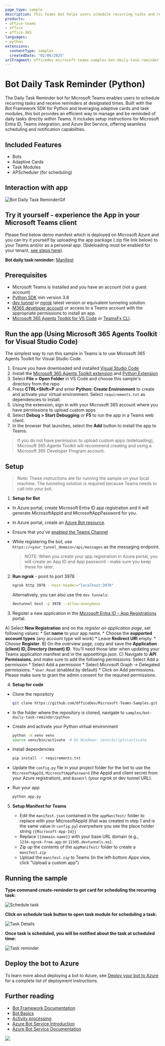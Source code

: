 ```yaml
---
page_type: sample
description: This Teams bot helps users schedule recurring tasks and receive reminders at specified times. It supports adaptive cards and task modules, utilizing APScheduler to manage reminders.
products:
- office-teams
- office
- office-365
languages:
- python
extensions:
  contentType: samples
  createdDate: "02/06/2025"
urlFragment: officedev-microsoft-teams-samples-bot-daily-task-reminder-python
---
```


# Bot Daily Task Reminder (Python)

The Daily Task Reminder bot for Microsoft Teams enables users to schedule recurring tasks and receive reminders at designated times. Built with the Bot Framework SDK for Python and leveraging adaptive cards and task modules, this bot provides an efficient way to manage and be reminded of daily tasks directly within Teams. It includes setup instructions for Microsoft Entra ID, Teams integration, and Azure Bot Service, offering seamless scheduling and notification capabilities.

## Included Features
* Bots
* Adaptive Cards
* Task Modules
* APScheduler (for scheduling)

## Interaction with app

![Bot Daily Task ReminderGif ](Images/BotDailyTaskReminder.gif)

## Try it yourself - experience the App in your Microsoft Teams client

Please find below demo manifest which is deployed on Microsoft Azure and you can try it yourself by uploading the app package (.zip file link below) to your Teams and/or as a personal app. (Sideloading must be enabled for your tenant, [see steps here](https://docs.microsoft.com/microsoftteams/platform/concepts/build-and-test/prepare-your-o365-tenant#enable-custom-teams-apps-and-turn-on-custom-app-uploading)).

**Bot daily task reminder:** [Manifest](/samples/bot-daily-task-reminder/python/appManifest/Bot-Daily-Task-Reminder.zip)

## Prerequisites

- Microsoft Teams is installed and you have an account (not a guest account)
- [Python SDK](https://www.python.org/downloads/) min version 3.8
- [dev tunnel](https://learn.microsoft.com/en-us/azure/developer/dev-tunnels/get-started?tabs=windows) or [ngrok](https://ngrok.com/download) latest version or equivalent tunneling solution
- [M365 developer account](https://docs.microsoft.com/microsoftteams/platform/concepts/build-and-test/prepare-your-o365-tenant) or access to a Teams account with the appropriate permissions to install an app.
- [Microsoft 365 Agents Toolkit for VS Code](https://marketplace.visualstudio.com/items?itemName=TeamsDevApp.ms-teams-vscode-extension) or [TeamsFx CLI](https://learn.microsoft.com/microsoftteams/platform/toolkit/teamsfx-cli?pivots=version-one).

## Run the app (Using Microsoft 365 Agents Toolkit for Visual Studio Code)

The simplest way to run this sample in Teams is to use Microsoft 365 Agents Toolkit for Visual Studio Code.

1. Ensure you have downloaded and installed [Visual Studio Code](https://code.visualstudio.com/docs/setup/setup-overview)
2. Install the [Microsoft 365 Agents Toolkit extension](https://marketplace.visualstudio.com/items?itemName=TeamsDevApp.ms-teams-vscode-extension) and [Python Extension](https://marketplace.visualstudio.com/items?itemName=ms-python.python)
3. Select **File > Open Folder** in VS Code and choose this sample's directory from the repo
4. Press **CTRL+Shift+P** and enter **Python: Create Environment** to create and activate your virtual environment. Select `requirements.txt` as dependencies to install.
5. Using the extension, sign in with your Microsoft 365 account where you have permissions to upload custom apps
6. Select **Debug > Start Debugging** or **F5** to run the app in a Teams web client.
7. In the browser that launches, select the **Add** button to install the app to Teams.

> If you do not have permission to upload custom apps (sideloading), Microsoft 365 Agents Toolkit will recommend creating and using a Microsoft 365 Developer Program account.

## Setup

> Note: These instructions are for running the sample on your local machine. The tunneling solution is required because Teams needs to call into your bot.

1) **Setup for Bot**
- In Azure portal, create Microsoft Entra ID app registration and it will generate MicrosoftAppId and MicrosoftAppPassword for you.
- In Azure portal, create an [Azure Bot resource](https://docs.microsoft.com/azure/bot-service/bot-builder-authentication?view=azure-bot-service-4.0&tabs=python).
- Ensure that you've [enabled the Teams Channel](https://docs.microsoft.com/azure/bot-service/channel-connect-teams?view=azure-bot-service-4.0)
- While registering the bot, use `https://<your_tunnel_domain>/api/messages` as the messaging endpoint.

    > NOTE: When you create your app registration in Azure portal, you will create an App ID and App password - make sure you keep these for later.

2) **Run ngrok** - point to port 3978

   ```bash
   ngrok http 3978 --host-header="localhost:3978"
   ```

   Alternatively, you can also use the `dev tunnels`:

   ```bash
   devtunnel host -p 3978 --allow-anonymous
   ```

3) Register a new application in the [Microsoft Entra ID – App Registrations](https://go.microsoft.com/fwlink/?linkid=2083908) portal.
  
  A) Select **New Registration** and on the *register an application page*, set following values:
      * Set **name** to your app name.
      * Choose the **supported account types** (any account type will work)
      * Leave **Redirect URI** empty.
      * Choose **Register**.
  B) On the overview page, copy and save the **Application (client) ID, Directory (tenant) ID**. You'll need those later when updating your Teams application manifest and in the appsettings.json.
  C) Navigate to **API Permissions**, and make sure to add the following permissions:
   Select Add a permission
      * Select Add a permission
      * Select Microsoft Graph -\> Delegated permissions.
      * `User.Read` (enabled by default)
      * Click on Add permissions. Please make sure to grant the admin consent for the required permissions.


4) **Setup for code**
- Clone the repository

    ```bash
    git clone https://github.com/OfficeDev/Microsoft-Teams-Samples.git
    ```

- In the folder where the repository is cloned, navigate to `samples/bot-daily-task-reminder/python`

- Create and activate your Python virtual environment

    ```bash
    python -m venv venv
    source venv/bin/activate  # On Windows: venv\Scripts\activate
    ```

- Install dependencies

    ```bash
    pip install -r requirements.txt
    ```

- Update the `config.py` file in your project folder for the bot to use the `MicrosoftAppId`, `MicrosoftAppPassword` (the AppId and client secret from your Azure registration), and `BaseUrl` (your ngrok or dev tunnel URL).

- Run your app

    ```bash
    python app.py
    ```

5) **Setup Manifest for Teams**

    - Edit the `manifest.json` contained in the `appManifest/` folder to replace with your MicrosoftAppId (that was created in step 1 and is the same value in `config.py`) *everywhere* you see the place holder string `{{Microsoft-App-Id}}`
    - Replace `{{domain-name}}` with your base URL domain (e.g., `1234.ngrok-free.app` or `12345.devtunnels.ms`).
    - Zip up the contents of the `appManifest/` folder to create a `manifest.zip`
    - Upload the `manifest.zip` to Teams (in the left-bottom *Apps* view, click "Upload a custom app")

## Running the sample

**Type command create-reminder to get card for scheduling the recurring task:**

![Schedule task ](Images/ScheduleTaskCard.png)

**Click on schedule task button to open task module for scheduling a task:**

![Task Details ](Images/ScheduleTask.png)

**Once task is scheduled, you will be notified about the task at scheduled time:**

![Task reminder](Images/TaskReminder.png)

## Deploy the bot to Azure

To learn more about deploying a bot to Azure, see [Deploy your bot to Azure](https://aka.ms/azuredeployment) for a complete list of deployment instructions.

## Further reading

- [Bot Framework Documentation](https://docs.botframework.com)
- [Bot Basics](https://docs.microsoft.com/azure/bot-service/bot-builder-basics?view=azure-bot-service-4.0)
- [Activity processing](https://docs.microsoft.com/azure/bot-service/bot-builder-concept-activity-processing?view=azure-bot-service-4.0)
- [Azure Bot Service Introduction](https://docs.microsoft.com/azure/bot-service/bot-service-overview-introduction?view=azure-bot-service-4.0)
- [Azure Bot Service Documentation](https://docs.microsoft.com/azure/bot-service/?view=azure-bot-service-4.0)

<img src="https://pnptelemetry.azurewebsites.net/microsoft-teams-samples/samples/bot-daily-task-reminder-python" />